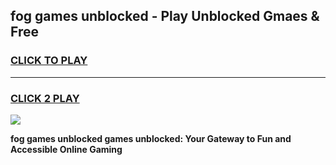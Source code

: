 
## fog games unblocked - Play Unblocked Gmaes & Free
<h3>
<a href="https://news.freeplayer.one?title=fog_games_unblocked&ref=23F">CLICK TO PLAY</a></h3>
<hr>

<h3>
<a href="https://news.freeplayer.one?title=fog_games_unblocked&ref=23F">CLICK 2 PLAY</a>
  
</h3>

<a href="https://news.freeplayer.one?title=fog_games_unblocked&ref=23F/"><img src="https://clearcache.store/games.png"></a>


**fog games unblocked games unblocked: Your Gateway to Fun and Accessible Online Gaming**
